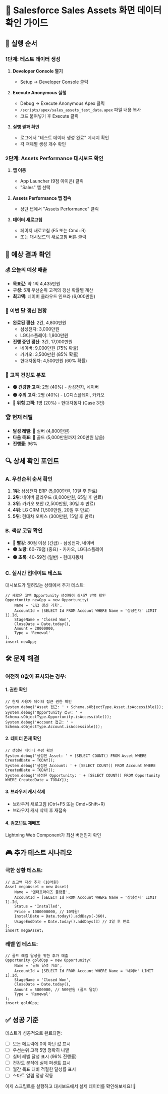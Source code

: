 # 🚀 Salesforce Sales Assets 화면 데이터 확인 가이드

## 📌 실행 순서

### 1단계: 테스트 데이터 생성
1. **Developer Console 열기**
   - Setup → Developer Console 클릭
   
2. **Execute Anonymous 실행**
   - Debug → Execute Anonymous Apex 클릭
   - `/scripts/apex/sales_assets_test_data.apex` 파일 내용 복사
   - 코드 붙여넣기 후 Execute 클릭
   
3. **실행 결과 확인**
   - 로그에서 "테스트 데이터 생성 완료" 메시지 확인
   - 각 객체별 생성 개수 확인

### 2단계: Assets Performance 대시보드 확인
1. **앱 이동**
   - App Launcher (9점 아이콘) 클릭
   - "Sales" 앱 선택
   
2. **Assets Performance 탭 접속**
   - 상단 탭에서 "Assets Performance" 클릭
   
3. **데이터 새로고침**
   - 페이지 새로고침 (F5 또는 Cmd+R)
   - 또는 대시보드의 새로고침 버튼 클릭

## 🎯 예상 결과 확인

### 💰 오늘의 예상 매출
- **목표값**: 약 1억 4,435만원
- **구성**: 5개 우선순위 고객의 갱신 확률별 계산
- **최고액**: 네이버 클라우드 인프라 (6,000만원)

### 🎯 이번 달 갱신 현황  
- **완료된 갱신**: 2건, 4,800만원
  - 삼성전자: 3,000만원
  - LG디스플레이: 1,800만원
- **진행 중인 갱신**: 3건, 17,000만원
  - 네이버: 9,000만원 (75% 확률)
  - 카카오: 3,500만원 (85% 확률)  
  - 현대자동차: 4,500만원 (60% 확률)

### 🏥 고객 건강도 분포
- **🟢 건강한 고객**: 2명 (40%) - 삼성전자, 네이버
- **🟡 주의 고객**: 2명 (40%) - LG디스플레이, 카카오
- **🔴 위험 고객**: 1명 (20%) - 현대자동차 (Case 3건)

### 🏆 현재 레벨
- **달성 레벨**: 🥈 실버 (4,800만원)
- **다음 목표**: 🥇 골드 (5,000만원까지 200만원 남음)
- **진행률**: 96%

## 🔍 상세 확인 포인트

### A. 우선순위 순서 확인
1. **1위**: 삼성전자 ERP (5,000만원, 10일 후 만료)
2. **2위**: 네이버 클라우드 (8,000만원, 65일 후 만료)  
3. **3위**: 카카오 보안 (2,500만원, 30일 후 만료)
4. **4위**: LG CRM (1,500만원, 20일 후 만료)
5. **5위**: 현대차 오피스 (300만원, 15일 후 만료)

### B. 색상 코딩 확인
- **🔴 빨강**: 80점 이상 (긴급) - 삼성전자, 네이버
- **🟡 노랑**: 60-79점 (중요) - 카카오, LG디스플레이  
- **🟢 초록**: 40-59점 (일반) - 현대자동차

### C. 실시간 업데이트 테스트
대시보드가 열려있는 상태에서 추가 테스트:

```apex
// 새로운 고액 Opportunity 생성하여 실시간 반영 확인
Opportunity newOpp = new Opportunity(
    Name = '긴급 갱신 기회',
    AccountId = [SELECT Id FROM Account WHERE Name = '삼성전자' LIMIT 1].Id,
    StageName = 'Closed Won',
    CloseDate = Date.today(),
    Amount = 20000000,
    Type = 'Renewal'
);
insert newOpp;
```

## 🛠️ 문제 해결

### 여전히 0값이 표시되는 경우:

#### 1. 권한 확인
```apex
// 현재 사용자 데이터 접근 권한 확인
System.debug('Asset 접근: ' + Schema.sObjectType.Asset.isAccessible());
System.debug('Opportunity 접근: ' + Schema.sObjectType.Opportunity.isAccessible());
System.debug('Account 접근: ' + Schema.sObjectType.Account.isAccessible());
```

#### 2. 데이터 존재 확인
```apex
// 생성된 데이터 수량 확인
System.debug('생성된 Asset: ' + [SELECT COUNT() FROM Asset WHERE CreatedDate = TODAY]);
System.debug('생성된 Account: ' + [SELECT COUNT() FROM Account WHERE CreatedDate = TODAY]);
System.debug('생성된 Opportunity: ' + [SELECT COUNT() FROM Opportunity WHERE CreatedDate = TODAY]);
```

#### 3. 브라우저 캐시 삭제
- 브라우저 새로고침 (Ctrl+F5 또는 Cmd+Shift+R)
- 브라우저 캐시 삭제 후 재접속

#### 4. 컴포넌트 재배포
Lightning Web Component가 최신 버전인지 확인

## 🎮 추가 테스트 시나리오

### 극한 상황 테스트:
```apex
// 초고액 자산 추가 (10억원)
Asset megaAsset = new Asset(
    Name = '엔터프라이즈 플랫폼',
    AccountId = [SELECT Id FROM Account WHERE Name = '삼성전자' LIMIT 1].Id,
    Status = 'Installed',
    Price = 1000000000, // 10억원!
    InstallDate = Date.today().addDays(-360),
    UsageEndDate = Date.today().addDays(3) // 3일 후 만료
);
insert megaAsset;
```

### 레벨 업 테스트:
```apex
// 골드 레벨 달성을 위한 추가 매출
Opportunity goldOpp = new Opportunity(
    Name = '골드 달성 기회',
    AccountId = [SELECT Id FROM Account WHERE Name = '네이버' LIMIT 1].Id,
    StageName = 'Closed Won',
    CloseDate = Date.today(),
    Amount = 5000000, // 500만원 (골드 달성)
    Type = 'Renewal'
);
insert goldOpp;
```

## ✅ 성공 기준

테스트가 성공적으로 완료되면:
- [ ] 모든 메트릭에 0이 아닌 값 표시
- [ ] 우선순위 고객 5명 정확히 나열
- [ ] 실버 레벨 달성 표시 (96% 진행률)
- [ ] 건강도 분석에 실제 퍼센트 표시
- [ ] 월간 목표 대비 적절한 달성률 표시
- [ ] 스마트 알림 정상 작동

이제 스크립트를 실행하고 대시보드에서 실제 데이터를 확인해보세요! 🚀
